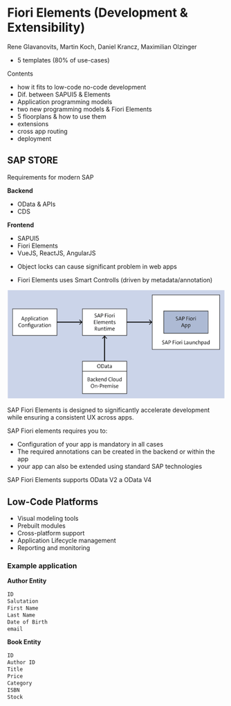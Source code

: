 # Fiori Elements (Development & Extensibility)

Rene Glavanovits, Martin Koch, Daniel Krancz, Maximilian Olzinger

* 5 templates (80% of use-cases)


Contents
* how it fits to low-code no-code development
* Dif. between SAPUI5 & Elements
* Application programming models
* two new programming models & Fiori Elements
* 5 floorplans & how to use them
* extensions
* cross app routing
* deployment


SAP STORE
----

Requirements for modern SAP 
 
**Backend**
* OData & APIs
* CDS


**Frontend**
* SAPUI5
* Fiori Elements
* VueJS, ReactJS, AngularJS


- Object locks can cause significant problem in web apps

- Fiori Elements uses Smart Controlls (driven by metadata/annotation)


![Fiori-elem-components](./images/fiori-elem-components.png)

SAP Fiori Elements is designed to significantly accelerate development while ensuring a consistent UX across apps.

SAP Fiori elements requires you to: 
* Configuration of your app is mandatory in all cases
* The required annotations can be created in the backend or within the app
* your app can also be extended using standard SAP technologies

SAP Fiori Elements supports OData V2 a OData V4

## Low-Code Platforms
- Visual modeling tools
- Prebuilt modules
- Cross-platform support
- Application Lifecycle management
- Reporting and monitoring

### Example application

**Author Entity**
```
ID
Salutation
First Name
Last Name
Date of Birth
email
```

**Book Entity**
```
ID
Author ID
Title
Price
Category
ISBN
Stock
```

